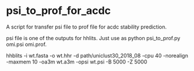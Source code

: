 # psi_to_prof_for_acdc



A script for transfer psi file to prof file for acdc stability prediction.



psi file is one of the outputs for hhlits. Just use as python psi_to_prof.py omi.psi omi.prof.



hhblits -i wt.fasta -o wt.hhr -d path/uniclust30_2018_08 -cpu 40 -norealign -maxmem 10 -oa3m wt.a3m -opsi wt.psi -B 5000 -Z 5000

